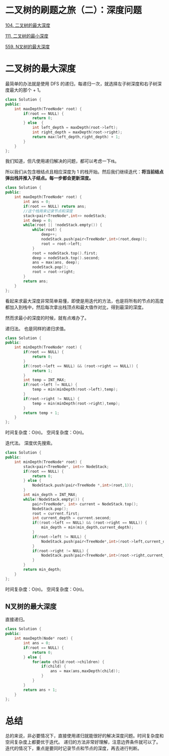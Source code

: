 # 二叉树的刷题之旅（二）：深度问题

[104. 二叉树的最大深度](https://leetcode-cn.com/problems/maximum-depth-of-binary-tree/)     

[111. 二叉树的最小深度](https://leetcode-cn.com/problems/minimum-depth-of-binary-tree/)     

[559. N叉树的最大深度](https://leetcode-cn.com/problems/maximum-depth-of-n-ary-tree/)     

# 二叉树的最大深度
最简单的办法就是使用 DFS 的递归，每递归一次，就选择左子树深度和右子树深度最大的那个 + 1。
```C++
class Solution {
public:
    int maxDepth(TreeNode* root) {
        if(root == NULL) {
            return 0;
        } else  {
            int left_depth = maxDepth(root->left);
            int right_depth = maxDepth(root->right);
            return max(left_depth,right_depth) + 1;
        }
    }
};
```

我们知道，但凡使用递归解决的问题，都可以考虑一下`栈`。

所以我们从包含根结点且相应深度为 1 的栈开始。然后我们继续迭代：**将当前结点弹出栈并推入子结点。每一步都会更新深度。**

```C++
class Solution {
public:
    int maxDepth(TreeNode* root) {
        int ans = 0;
        if(root == NULL) return ans;
        //这个栈用来记录节点和深度
        stack<pair<TreeNode*,int>> nodeStack;
        int deep = 0;
        while(root || !nodeStack.empty()) {
            while(root) {
                deep++;
                nodeStack.push(pair<TreeNode*,int>(root,deep));
                root = root->left;
            }
            root = nodeStack.top().first;
            deep = nodeStack.top().second;
            ans = max(ans, deep);
            nodeStack.pop();
            root = root->right;
        }
        return ans;
    }
};

```
看起来求最大深度非常简单易懂，即使是用迭代的方法，也是将所有的节点的高度都加入到栈中，然后每次拿出栈顶点和最大值作对比，得到最深的深度。

然而求最小的深度的时候，就有点难办了。

递归法。
也是同样的递归求值。
```C++
class Solution {
public:
    int minDepth(TreeNode* root) {
        if(root == NULL) {
            return 0;
        }
        if((root->left == NULL) && (root->right == NULL)) {
            return 1;
        }
        int temp = INT_MAX;
        if(root->left != NULL) {
            temp = min(minDepth(root->left),temp);
        }
        if(root->right != NULL) {
            temp = min(minDepth(root->right),temp);
        }
        return temp + 1;
    }
};
```
时间复杂度：O(n)。
空间复杂度：O(n)。

迭代法。
深度优先搜索。
```C++
class Solution {
public:
    int minDepth(TreeNode* root) {
        stack<pair<TreeNode*, int>> NodeStack;
        if(root == NULL) {
            return 0;
        } else {
            NodeStack.push(pair<TreeNode *,int>(root,1));
        }
        int min_depth = INT_MAX;
        while(!NodeStack.empty()) {
            pair<TreeNode*, int> current = NodeStack.top();
            NodeStack.pop();
            root = current.first;
            int current_depth = current.second;
            if((root->left == NULL) && (root->right == NULL)) {
                min_depth = min(min_depth,current_depth);
            }
            if(root->left != NULL) {
                NodeStack.push(pair<TreeNode*,int>(root->left,current_depth + 1));
            }
            if(root->right != NULL) {
                NodeStack.push(pair<TreeNode*,int>(root->right,current_depth + 1));
            }
        }
        return min_depth;
    }
};
```
时间复杂度：O(n)。
空间复杂度：O(n)。


## N叉树的最大深度
直接递归。
```C++
class Solution {
public:
    int maxDepth(Node* root) {
        int ans = 0;
        if(root == NULL) {
            return 0;
        } else {
            for(auto child:root->children) {
                if(child) {
                    ans = max(ans,maxDepth(child));
                }
            }
        }
        return ans + 1;
    }
};
```

# 总结
总的来说，非必要情况下，直接使用递归就能很好的解决深度问题。时间复杂度和空间复杂度上都要优于迭代。
递归的方法非常好理解，注意边界条件就可以了。
迭代的情况下，重点是要同时记录节点和节点的深度，再去进行判断。